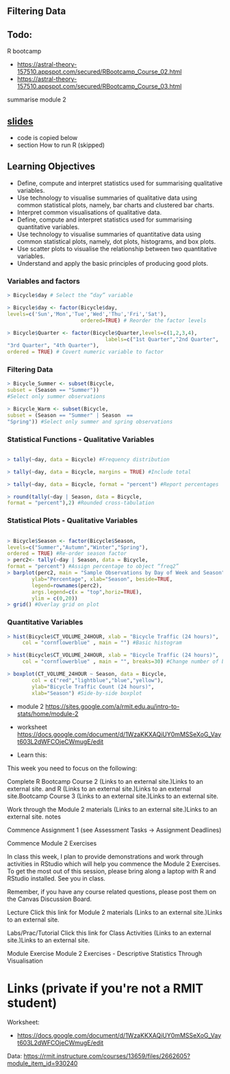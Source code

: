 ## Filtering Data

## Todo:

R bootcamp
- https://astral-theory-157510.appspot.com/secured/RBootcamp_Course_02.html
- https://astral-theory-157510.appspot.com/secured/RBootcamp_Course_03.html

summarise module 2

## [slides](https://docs.google.com/presentation/d/1_qkWsi6sGyv8oUMYdtlWTNatYiegAdy1suBJCDgWFUw/edit#slide=id.p)
  - code is copied below
  - section How to run R (skipped)

## Learning Objectives

- Define, compute and interpret statistics used for summarising qualitative variables.
- Use technology to visualise summaries of qualitative data using common statistical plots, namely, bar charts and clustered bar charts.
- Interpret common visualisations of qualitative data.
- Define, compute and interpret statistics used for summarising quantitative variables.
- Use technology to visualise summaries of quantitative data using common statistical plots, namely, dot plots, histograms, and box plots.
- Use scatter plots to visualise the relationship between two quantitative variables.
- Understand and apply the basic principles of producing good plots.

### Variables and factors

```r
> Bicycle$day # Select the “day” variable

> Bicycle$day <- factor(Bicycle$day,
levels=c('Sun','Mon','Tue','Wed','Thu','Fri','Sat'),
                     	ordered=TRUE) # Reorder the factor levels

> Bicycle$Quarter <- factor(Bicycle$Quarter,levels=c(1,2,3,4),
    							labels=c("1st Quarter","2nd Quarter",
"3rd Quarter", "4th Quarter"),
ordered = TRUE) # Covert numeric variable to factor
```
### Filtering Data

```r
> Bicycle_Summer <- subset(Bicycle,
subset = (Season == "Summer"))
#Select only summer observations

> Bicycle_Warm <- subset(Bicycle,
subset = (Season == "Summer" | Season  ==
"Spring")) #Select only summer and spring observations
```

### Statistical Functions - Qualitative Variables

```r

> tally(~day, data = Bicycle) #Frequency distribution

> tally(~day, data = Bicycle, margins = TRUE) #Include total

> tally(~day, data = Bicycle, format = "percent") #Report percentages

> round(tally(~day | Season, data = Bicycle,
format = "percent"),2) #Rounded cross-tabulation

```

### Statistical Plots - Qualitative Variables
```r

> Bicycle$Season <- factor(Bicycle$Season,
levels=c("Summer","Autumn","Winter","Spring"),
ordered = TRUE) #Re-order season factor
> perc2<- tally(~day | Season, data = Bicycle,
format = "percent") #Assign percentage to object “freq2”
> barplot(perc2, main = "Sample Observations by Day of Week and Season",
        ylab="Percentage", xlab="Season", beside=TRUE,
        legend=rownames(perc2),
        args.legend=c(x = "top",horiz=TRUE),
        ylim = c(0,20))
> grid() #Overlay grid on plot

```
### Quantitative Variables

```r
> hist(Bicycle$CT_VOLUME_24HOUR, xlab = "Bicycle Traffic (24 hours)",
     col = "cornflowerblue" , main = "") #Basic histogram

> hist(Bicycle$CT_VOLUME_24HOUR, xlab = "Bicycle Traffic (24 hours)",
     col = "cornflowerblue" , main = "", breaks=30) #Change number of bins

> boxplot(CT_VOLUME_24HOUR ~ Season, data = Bicycle,
        col = c("red","lightblue","blue","yellow"),
        ylab="Bicycle Traffic Count (24 hours)",
        xlab="Season") #Side-by-side boxplot

```

- module 2 https://sites.google.com/a/rmit.edu.au/intro-to-stats/home/module-2

- worksheet https://docs.google.com/document/d/1WzaKKXAQiUY0mMSSeXoG_Vayt603L2dWFCOjeCWmugE/edit

- Learn this:




This week you need to focus on the following:

Complete R Bootcamp Course 2 (Links to an external site.)Links to an external site. and R  (Links to an external site.)Links to an external site.Bootcamp Course 3 (Links to an external site.)Links to an external site.

Work through the   Module 2 materials (Links to an external site.)Links to an external site. notes

Commence Assignment 1 (see Assessment Tasks → Assignment Deadlines)

Commence Module 2 Exercises

In class this week, I plan to provide demonstrations and work through activities in RStudio which will help you commence the Module 2 Exercises. To get the most out of this session, please bring along a laptop with R and RStudio installed. See you in class.

Remember, if you have any course related questions, please post them on the Canvas Discussion Board.



Lecture
  Click this link for Module 2 materials (Links to an external site.)Links to an external site.

Labs/Prac/Tutorial
  Click this link for Class Activities (Links to an external site.)Links to an external site.

Module Exercise
Module 2 Exercises - Descriptive Statistics Through Visualisation


# Links (private if you're not a RMIT student)

Worksheet:
- https://docs.google.com/document/d/1WzaKKXAQiUY0mMSSeXoG_Vayt603L2dWFCOjeCWmugE/edit

Data:
https://rmit.instructure.com/courses/13659/files/2662605?module_item_id=930240
